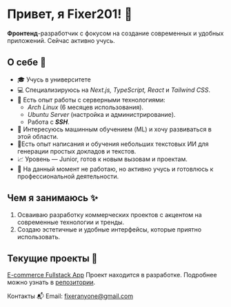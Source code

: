 # Привет, я Fixer201! 👋

**Фронтенд**-разработчик с фокусом на создание современных и удобных приложений. Сейчас активно учусь.
## О себе 🚀
- 🎓 Учусь в университете
- 💻 Специализируюсь на *Next.js, TypeScript, React* и *Tailwind CSS*.
- 🔧 Есть опыт работы с серверными технологиями:
	- *Arch Linux* (6 месяцев использования).
	- *Ubuntu Server* (настройка и администрирование).
	- Работа с ***SSH***.
- 🤖 Интересуюсь машинным обучением (ML) и хочу развиваться в этой области.
- 📝Есть опыт написания и обучения небольших текстовых ИИ для генерации простых докладов и текстов.
- 📈 Уровень — Junior, готов к новым вызовам и проектам.
- 🏢 На данный момент не работаю, но активно учусь и готовлюсь к профессиональной деятельности.

## Чем я занимаюсь ✨
1. Осваиваю разработку коммерческих проектов с акцентом на современные технологии и тренды.
2. Создаю эстетичные и удобные интерфейсы, которые приятно использовать.

## Текущие проекты 📂
[E-commerce Fullstack App](https://github.com/Fixer201/ecommerse-fullstack-app)
Проект находится в разработке. Подробнее можно узнать в [репозитории](https://github.com/Fixer201/ecommerse-fullstack-app).

Контакты 📬
    Email: fixeranyone@gmail.com
